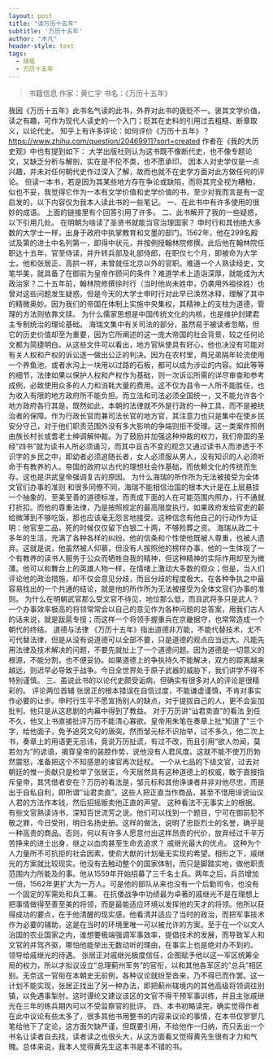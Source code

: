 ```yaml
---
layout: post
title: "读万历十五年"
subtitle: '万历十五年'
author: "木凡"
header-style: text
tags:
  - 随笔
  - 万历十五年
---
```


> 书籍信息  作家：黄仁宇  书名：《万历十五年》

我因《万历十五年》此书名气读的此书，外界对此书的褒贬不一。褒其文学价值，读之有趣，可作为现代人读史的一个入门；贬其在史料的引用过去粗糙、断章取义，以论代史。
知乎上有许多评论：如何评价《万历十五年》？
https://www.zhihu.com/question/20469911?sort=created
作者在《我的大历史观》中也有提到如下：
大学出版社则认为这书既不像断代史，也不像专题论文，又缺乏分析与解剖，实在是不伦不类，也不愿承印。
因本人对史学仅是一点兴趣，并未对任何朝代史作过深入了解，故而也就不在史学方面对此方做任何的评论。
但读一本书，若是因为其某些地方存在争论或缺陷，而将其完全视为糟粕，似也不妥，我觉得它作为一本有文学价值和史学价值的书，至少对我而言是有一定启发的，以下内容仅为我本人读此书的一些笔记。
一、在此书中有许多使用的很妙的成语。
上面的链接里有个回答引用了许多。
二、此书解开了我的一些疑惑，以下引用几处。
在明朝为啥读了圣贤书就能当官治理国家？
申时行和其他绝大多数的大学士一样，出身于政府中执掌教育和文墨的部门。1562年，他在299名殿试及第的进士中名列第一，即得中状元，并按例授翰林院修撰。此后他在翰林院任职达十五年，官至侍读，并升转兵部及礼部侍郎，在职仅七个月，即被命为大学士。他和张居正、高拱一样，未曾就任北京以外的官职。难道一个人熟读经史，文笔华美，就具备了在御前为皇帝作顾问的条件？难道学术上造诣深厚，就能成为大政治家？二十五年前，翰林院修撰徐时行（当时他尚未姓申，仍袭用外祖徐姓）也曾对这些问题发生疑惑。但是今天的大学士申时行对此早已涣然冰释，理解了其中的精微奥妙。因为我们的帝国在体制上实施中央集权，其精神上的支柱为道德，管理的方法则依靠文牍。
为什么儒家思想是中国传统文化的内核，也是维护封建君主专制统治的理论基础。
海瑞文集中有关司法的部分，虽然易于被读者忽略，但它的历史价值却至为重要，因为它所阐述的这一庞大帝国的社会背景，较之任何论文都为简捷明白。从这些文件可以看出，地方官纵使具有好心，他也决没有可能对有关人权和产权的诉讼逐一做出公正的判决。因为在农村里，两兄弟隔年轮流使用一个养鱼池，或者水沟上一块用以过路的石板，都可以成为涉讼的内容。如此等等的细节，法律如果以保护人权和产权作为基础，则一次诉讼所需的详尽审查和参考成例，必致使用众多的人力和消耗大量的费用。这不仅为县令一人所不能胜任，也为收入有限的地方政府所不能负担。而立法和司法必须全国统一，又不能允许各个地方政府各行其是。既然如此，本朝的法律就不外是行政的一种工具，而不是被统治者的保障。作为行政长官而兼司法长官的地方官，其注意力也只是集中在使乡民安分守己，对于他们职责范围外没有多大影响的争端则拒不受理。这一类案件照例由族长村长或耆老士绅调解仲裁。为了鼓励并加强这种仲裁的权力，我们帝国的圣经“四书”就为读书人所必须诵习，而其中亘古不变的观念又通过读书人而渗透于不识字的乡民之中，即幼者必须追随长者，女人必须服从男人，没有知识的人必须听命于有教养的人。帝国的政府以古代的理想社会作基础，而依赖文化的传统而生存。这也是洪武皇帝强调复古的原因。
为什么海瑞的所作所为无法被接受为全体文官们办事的准则
和很多同僚不同，海瑞不能相信治国的根本大计是在上层悬挂一个抽象的、至美至善的道德标准，而责成下面的人在可能范围内照办，行不通就打折扣。而他的尊重法律，乃是按照规定的最高限度执行。如果政府发给官吏的薪给微薄到不够吃饭，那也应该毫无怨言地接受。这种信念有他自己的行动作为证明：他官至二品，死的时候仅仅留下白银二十两，不够殓葬之资。
海瑞从政二十多年的生活，充满了各种各样的纠纷。他的信条和个性使他既被人尊重，也被人遗弃。这就是说，他虽然被人仰慕，但没有人按照他的榜样办事，他的一生体现了一个有教养的读书人服务于公众而牺牲自我的精神，但这种精神的实际作用却至为微薄。他可以和舞台上的英雄人物一样，在情绪上激动大多数的观众；但是，当人们评论他的政治措施，却不仅会意见分歧，而且分歧的程度极大。在各种争执之中最容易找出的一个共通的结论，就是他的所作所为无法被接受为全体文官们办事的准则。
为什么在明朝武官那么受文官不待见，地位那么低，而且武将多只是武人？
一个办事效率极高的将领常常会以自己的意见作为各种问题的总答案，用我们古人的话来说，就是跋扈专擅；而这样一个将领手握重兵在京畿据守，也常常造成一个朝代的终结。
道德与法律
《万历十五年》指出道德非万能，不能代替技术，尤不可代替法律，但是从没有说道德可以全部不要，只是道德的观点应当远大。凡能先用法律及技术解决的问题，不要先就扯上了一个道德问题。因为道德是一切意义的根源，不能分割，也不便妥协。如果道德上的争执持久不能解决，双方的距离越来越远，则迟早必导致于战争。今日全世界处于原子武器的威胁下，我们讲学不得不特别谨慎。
三、虽说此书的以论代史颇受诟病，但确实有很多对人的评论是很精彩的。
评论两位首辅
张居正的根本错误在自信过度，不能谦虚谨慎，不肯对事实作必要的让步。申时行生平不愿宣扬别人的缺点，对于提拔自己的人，更不会妄加批判。他只是从这悲剧的内幕中得到了教益。
对于万历讲“讪君卖直”的看法
到任不久，他又上书直接批评万历不能清心寡欲。皇帝用朱笔在奏章上批“知道了”三个字，给他面子，免予追究文句的唐突。然而邹元标不识抬举，过不多久，他二次上书，奏章上的用语更无忌讳，竟说万历扯谎，有过不改，而且引用“欲人勿闻，莫若勿为”的谚语，揭穿皇帝的装腔作势，说他没有人君风度。这就不能不使万历勃然震怒，准备把这个不知感恩的谏官再次廷杖。
一个从七品的下级文官，过去对朝廷的惟一贡献只是检举了张居正，今天居然具有这种道德上的权威，敢于直接指斥皇帝，其凭借者安在？万历的看法是，邹元标和其他诤谏者并非对他尽忠，而是出于自私自利，即所谓“讪君卖直”。这些人把正直当作商品，甚至不惜用诽谤讪议人君的方法作本钱，然后招摇贩卖他正直的声望。
这种看法不无事实上的根据。有些文官熟读诗书，深知百世流芳之说。他们可以找到一个题目，宁可在御前犯不敬之罪，今日受刑，明日名扬史册。这样的做法，说明了忠臣烈士的名誉，确乎是一种高贵的商品。否则，何以有许多人愿意付出这样昂贵的代价，放弃经过千辛万苦挣来的进士出身，继之以血肉甚至生命去追求？
戚继光最大的优点。
这种为个人力量所不可抗拒的社会因素，使俞大猷的计划毫无实现的希望。相形之下，戚继光的方案就比较现实。他没有去触动整个的国家体制，而只是脚踏实地，做他职责范围内力所能及的事。他从1559年开始招募了三千名士兵。两年之后，兵员增加一倍，1562年更扩大为一万人。可是他的部队从来也没有一个后勤司令，也没有一个固定的军需处和兵工署。
在抗倭战争中功绩最为卓著的戚继光不是在理想上把事情做得至善至美的将领，而是最能适应环境以发挥他的天才的将领。他所以获得成功的要点，在于他清醒的现实感。他看清并适应了当时的政治，而把军事技术作为必要的辅助，这是在当时的环境里唯一可以被允许的方案。至于在一个以文人治国的农业国家之内，谁想要极端强调军事效率，提倡技术的发展，而导致军人和文官的并驾齐驱，哪怕他能举出无数动听的理由，在事实上也是绝对办不到的。
领导给戚继光的待遇。
张居正对戚继光极度信任，企图赋予他以这一军区统筹全局的权力，所以才拟议设立“总理蓟州军务”的官衔，以和其他各军区的“总兵”相区别。无奈这一官衔在本朝史无前例，各种议论就纷至沓来，乃不得已而作罢。这一计划不能实现，张居正找出了另一种办法，即把蓟州辖境内的其他高级将领调往别镇，以免遇事掣肘。这时谭纶又建议该区的文官不得干预军事训练，并且主张戚继光在三年的练兵期内可以不受监察官的批评。
四、本书初略读完，确实觉得作者在此中议论有些太多了，很多其他书用整书的内容来议论的事情，在本书仅寥寥几笔给他下了定论，这方面欠缺严谨，但既要引用，不给他作一归纳，而只丢出一个书名让读者自去找，读者读之也很头大，从这方面看又觉得黄先生很有才力和气魄。总体来说，我本人觉得黄先生这本书是本不错的书。

